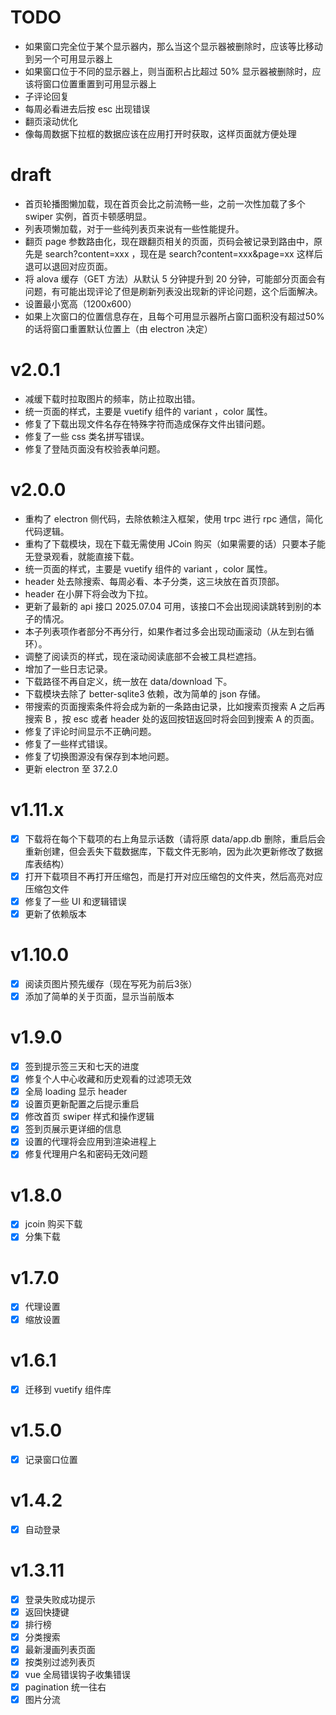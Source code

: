# TODO

- 如果窗口完全位于某个显示器内，那么当这个显示器被删除时，应该等比移动到另一个可用显示器上
- 如果窗口位于不同的显示器上，则当面积占比超过 50% 显示器被删除时，应该将窗口位置重置到可用显示器上
- 子评论回复
- 每周必看进去后按 esc 出现错误
- 翻页滚动优化
- 像每周数据下拉框的数据应该在应用打开时获取，这样页面就方便处理

# draft

- 首页轮播图懒加载，现在首页会比之前流畅一些，之前一次性加载了多个 swiper 实例，首页卡顿感明显。
- 列表项懒加载，对于一些纯列表页来说有一些性能提升。
- 翻页 page 参数路由化，现在跟翻页相关的页面，页码会被记录到路由中，原先是 search?content=xxx ，现在是 search?content=xxx&page=xx 这样后退可以退回对应页面。
- 将 alova 缓存（GET 方法）从默认 5 分钟提升到 20 分钟，可能部分页面会有问题，有可能出现评论了但是刷新列表没出现新的评论问题，这个后面解决。
- 设置最小宽高（1200x600）
- 如果上次窗口的位置信息存在，且每个可用显示器所占窗口面积没有超过50%的话将窗口重置默认位置上（由 electron 决定）

# v2.0.1

- 减缓下载时拉取图片的频率，防止拉取出错。
- 统一页面的样式，主要是 vuetify 组件的 variant ，color 属性。
- 修复了下载出现文件名存在特殊字符而造成保存文件出错问题。
- 修复了一些 css 类名拼写错误。
- 修复了登陆页面没有校验表单问题。

# v2.0.0

- 重构了 electron 侧代码，去除依赖注入框架，使用 trpc 进行 rpc 通信，简化代码逻辑。
- 重构了下载模块，现在下载无需使用 JCoin 购买（如果需要的话）只要本子能无登录观看，就能直接下载。
- 统一页面的样式，主要是 vuetify 组件的 variant ，color 属性。
- header 处去除搜索、每周必看、本子分类，这三块放在首页顶部。
- header 在小屏下将会改为下拉。
- 更新了最新的 api 接口 2025.07.04 可用，该接口不会出现阅读跳转到别的本子的情况。
- 本子列表项作者部分不再分行，如果作者过多会出现动画滚动（从左到右循环）。
- 调整了阅读页的样式，现在滚动阅读底部不会被工具栏遮挡。
- 增加了一些日志记录。
- 下载路径不再自定义，统一放在 data/download 下。
- 下载模块去除了 better-sqlite3 依赖，改为简单的 json 存储。
- 带搜索的页面搜索条件将会成为新的一条路由记录，比如搜索页搜索 A 之后再搜索 B ，按 esc 或者 header 处的返回按钮返回时将会回到搜索 A 的页面。
- 修复了评论时间显示不正确问题。
- 修复了一些样式错误。
- 修复了切换图源没有保存到本地问题。
- 更新 electron 至 37.2.0

# v1.11.x

- [x] 下载将在每个下载项的右上角显示话数（请将原 data/app.db 删除，重启后会重新创建，但会丢失下载数据库，下载文件无影响，因为此次更新修改了数据库表结构）
- [x] 打开下载项目不再打开压缩包，而是打开对应压缩包的文件夹，然后高亮对应压缩包文件
- [x] 修复了一些 UI 和逻辑错误
- [x] 更新了依赖版本

# v1.10.0

- [x] 阅读页图片预先缓存（现在写死为前后3张）
- [x] 添加了简单的关于页面，显示当前版本

# v1.9.0

- [x] 签到提示签三天和七天的进度
- [x] 修复个人中心收藏和历史观看的过滤项无效
- [x] 全局 loading 显示 header
- [x] 设置页更新配置之后提示重启
- [x] 修改首页 swiper 样式和操作逻辑
- [x] 签到页展示更详细的信息
- [x] 设置的代理将会应用到渲染进程上
- [x] 修复代理用户名和密码无效问题

# v1.8.0

- [x] jcoin 购买下载
- [x] 分集下载

# v1.7.0

- [x] 代理设置
- [x] 缩放设置

# v1.6.1

- [x] 迁移到 vuetify 组件库

# v1.5.0

- [x] 记录窗口位置

# v1.4.2

- [x] 自动登录

# v1.3.11

- [x] 登录失败成功提示
- [x] 返回快捷键
- [x] 排行榜
- [x] 分类搜索
- [x] 最新漫画列表页面
- [x] 按类别过滤列表页
- [x] vue 全局错误钩子收集错误
- [x] pagination 统一往右
- [x] 图片分流